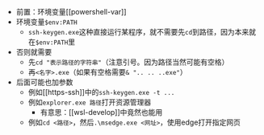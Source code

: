 - 前置：环境变量[[powershell-var]]
- 环境变量`$env:PATH`
  - `ssh-keygen.exe`这种直接运行某程序，就不需要先`cd`到路径，因为本来就在`$env:PATH`里
- 否则就需要
  - 先`cd "表示路径的字符串"`（注意引号。因为路径当然可能有空格）
  - 再`<名字>.exe`（如果有空格需要`& ".. .. ..exe"`）
- 后面可能也加参数
  - 例如[[https-ssh]]中的`ssh-keygen.exe -t ...`
  - 例如`explorer.exe 路径`打开资源管理器
    - 有意思：[[wsl-develop]]中竟然也能用
  - 例如`cd <路径>`，然后`.\msedge.exe <网址>`，使用edge打开指定网页
